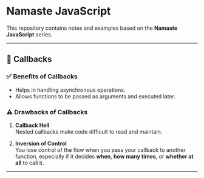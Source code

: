 # Namaste JavaScript

This repository contains notes and examples based on the **Namaste JavaScript** series.

---

## 📌 Callbacks

### ✅ Benefits of Callbacks

- Helps in handling asynchronous operations.
- Allows functions to be passed as arguments and executed later.

### ⚠️ Drawbacks of Callbacks

1. **Callback Hell**  
   Nested callbacks make code difficult to read and maintain.

2. **Inversion of Control**  
   You lose control of the flow when you pass your callback to another function, especially if it decides **when**, **how many times**, or **whether at all** to call it.

---



